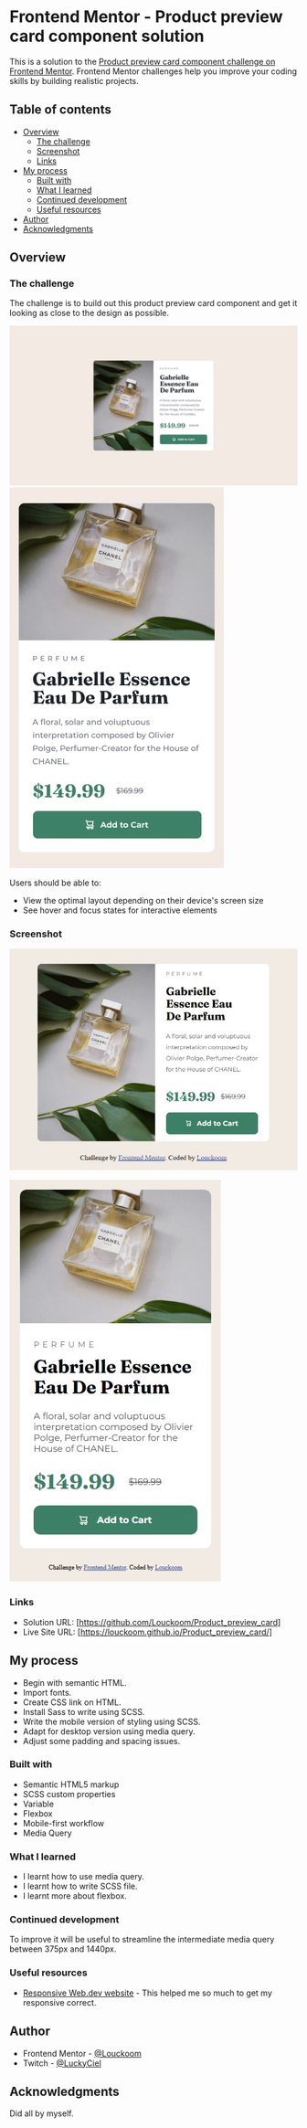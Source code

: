 # Frontend Mentor - Product preview card component solution

This is a solution to the [Product preview card component challenge on Frontend Mentor](https://www.frontendmentor.io/challenges/product-preview-card-component-GO7UmttRfa). Frontend Mentor challenges help you improve your coding skills by building realistic projects. 

## Table of contents

- [Overview](#overview)
  - [The challenge](#the-challenge)
  - [Screenshot](#screenshot)
  - [Links](#links)
- [My process](#my-process)
  - [Built with](#built-with)
  - [What I learned](#what-i-learned)
  - [Continued development](#continued-development)
  - [Useful resources](#useful-resources)
- [Author](#author)
- [Acknowledgments](#acknowledgments)

## Overview

### The challenge

The challenge is to build out this product preview card component and get it looking as close to the design as possible.

![](design/desktop-design.jpg)
![](design/mobile-design.jpg)

Users should be able to:

- View the optimal layout depending on their device's screen size
- See hover and focus states for interactive elements

### Screenshot

![](images/Screenshot_desktop.jpg)

![](images/Screenshot_mobile.jpg)

### Links

- Solution URL: [https://github.com/Louckoom/Product_preview_card]
- Live Site URL: [https://louckoom.github.io/Product_preview_card/]

## My process

- Begin with semantic HTML.
- Import fonts.
- Create CSS link on HTML.
- Install Sass to write using SCSS.
- Write the mobile version of styling using SCSS.
- Adapt for desktop version using media query.
- Adjust some padding and spacing issues.

### Built with

- Semantic HTML5 markup
- SCSS custom properties
- Variable
- Flexbox
- Mobile-first workflow
- Media Query

### What I learned

- I learnt how to use media query.
- I learnt how to write SCSS file.
- I learnt more about flexbox.

### Continued development

To improve it will be useful to streamline the intermediate media query between 375px and 1440px.

### Useful resources

- [Responsive Web.dev website](https://web.dev/learn/design) - This helped me so much to get my responsive correct.

## Author

- Frontend Mentor - [@Louckoom](https://www.frontendmentor.io/profile/Louckoom)
- Twitch - [@LuckyCiel](https://www.twitch/tv/luckyciel)

## Acknowledgments

Did all by myself.
